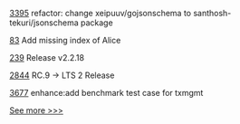 
[3395](https://github.com/hyperledger/aries-framework-go/pull/3395) refactor: change xeipuuv/gojsonschema to santhosh-tekuri/jsonschema package

[83](https://github.com/hyperledger-labs/perun-doc/pull/83) Add missing index of Alice

[239](https://github.com/hyperledger/fabric-sdk-java/pull/239) Release v2.2.18

[2844](https://github.com/hyperledger/iroha/pull/2844) RC.9 → LTS 2 Release

[3677](https://github.com/hyperledger/fabric/pull/3677) enhance:add benchmark test case for txmgmt


[See more >>>](https://start-here.hyperledger.org/pull-requests)
